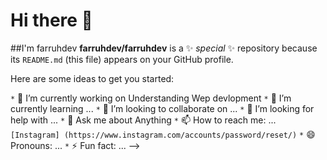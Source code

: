 # Hi there 👋

##I'm farruhdev 
**farruhdev/farruhdev** is a ✨ _special_ ✨ repository because its `README.md` (this file) appears on your GitHub profile.

Here are some ideas to get you started:

`*` 🔭 I’m currently working on Understanding Wep devlopment
`*`  🌱 I’m currently learning ...
`*`  👯 I’m looking to collaborate on ...
`*`  🤔 I’m looking for help with ...
`*`  💬 Ask me about Anything
`*`  📫 How to reach me: ... `[Instagram] (https://www.instagram.com/accounts/password/reset/)`
`*`  😄 Pronouns: ...
`*`  ⚡ Fun fact: ...
-->
